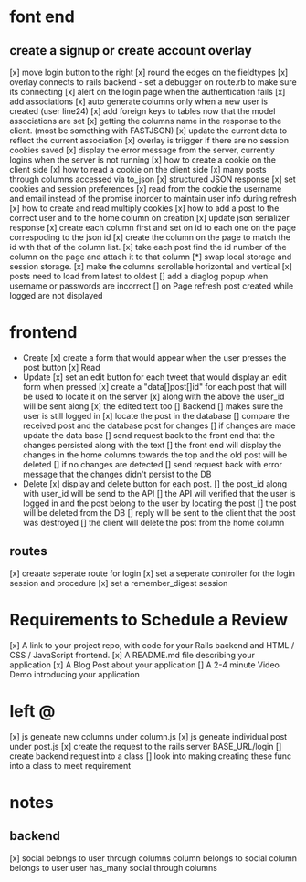 # font end

## create a signup or create account overlay

[x] move login button to the right
[x] round the edges on the fieldtypes
[x] overlay connects to rails backend - set a debugger on route.rb to make sure its connecting
[x] alert on the login page when the authentication fails
[x] add associations
[x] auto generate columns only when a new user is created (user line24)
[x] add foreign keys to tables now that the model associations are set
[x] getting the columns name in the response to the client. (most be something with FASTJSON)
[x] update the current data to reflect the current association
[x] overlay is triigger if there are no session cookies saved
[x] display the error message from the server, currently logins when the server is not running
[x] how to create a cookie on the client side
[x] how to read a cookie on the client side
[x] many posts through columns accessed via to_json
[x] structured JSON response
[x] set cookies and session preferences
[x] read from the cookie the username and email instead of the promise inorder to maintain user info during refresh
[x] how to create and read multiply cookies
[x] how to add a post to the correct user and to the home column on creation
[x] update json serializer response
[x] create each column first and set on id to each one on the page correspoding to the json id
[x] create the column on the page to match the id with that of the column list.
[x] take each post find the id number of the column on the page and attach it to that column
[*] swap local storage and session storage.
[x] make the columns scrollable horizontal and vertical
[x] posts need to load from latest to oldest
[] add a diaglog popup when username or passwords are incorrect
[] on Page refresh post created while logged are not displayed

# frontend
- Create
    [x] create a form that would appear when the user presses the post button
[x] Read
- Update
    [x] set an edit button for each tweet that would display an edit form when pressed
    [x] create a "data[]post[]id" for each post that will be used to locate it on the server
        [x] along with the above the user_id will be sent along
        [x] the edited text too
    [] Backend
      [] makes sure the user is still logged in
      [x] locate the post in the database
      [] compare the received post and the database post for changes
        [] if changes are made update the data base
        [] send request back to the front end that the changes persisted along with the text
        [] the front end will display the changes in the home columns towards the top and the old post will be deleted
      [] if no changes are detected
        [] send request back with error message that the changes didn't persist to the DB
- Delete
    [x] display and delete button for each post.
      [] the post_id along with user_id will be send to the API
      [] the API will verified that the user is logged in and the post belong to the user by locating the post
      [] the post will be deleted from the DB
      [] reply will be sent to the client that the post was destroyed
      [] the client will delete the post from the home column

## routes

[x] creaate seperate route for login
[x] set a seperate controller for the login session and procedure
[x] set a remember_digest session

# Requirements to Schedule a Review

[x] A link to your project repo, with code for your Rails backend and HTML / CSS / JavaScript frontend.
[x] A README.md file describing your application
[x] A Blog Post about your application
[] A 2-4 minute Video Demo introducing your application

# left @

[x] js geneate new columns under column.js
[x] js geneate individual post under post.js
[x] create the request to the rails server BASE_URL/login
[] create backend request into a class
[] look into making creating these func into a class to meet requirement

# notes

## backend

[x] social belongs to user through columns
column belongs to social
column belongs to user
user has_many social through columns
